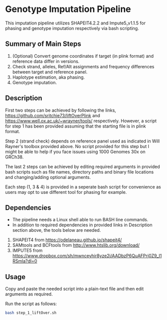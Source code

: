 # Genotype Imputation Pipeline
This imputation pipeline utilizes SHAPEIT4.2.2 and Impute5_v1.1.5 for phasing and genotype imputation respectively via bash scripting.

## Summary of Main Steps
1. (Optional) Convert genome coordinates if target (in plink format) and reference data differ in versions.
2. Check strand, alleles, Ref/Alt assignments and frequency differences between target and reference panel.
3. Haplotype estimation, aka phasing.
4. Genotype imputation.

## Description
First two steps can be achieved by following the links, https://github.com/sritchie73/liftOverPlink and  https://www.well.ox.ac.uk/~wrayner/tools/ respectively. However, a script for step 1 has been provided assuming that the starting file is in plink format.

Step 2 (strand check) depends on reference panel used as indicated in Will Rayner's toolbox provided above. No script provided for this step but I might be able to help if you face issues using 1000 Genomes 30x on GRCh38.

The last 2 steps can be achieved by editing required arguments in provided bash scripts such as file names, directory paths and binary file locations and changing/adding optional arguments. 

Each step (1, 3 & 4) is provided in a seperate bash script for convenience as users may opt to use different tool for phasing for example.  

## Dependencies
- The pipeline needs a Linux shell able to run BASH line commands.
- In addition to required dependencies in provided links in Description section above, the tools below are needed. 
1) SHAPEIT4 from https://odelaneau.github.io/shapeit4/  
2) SAMtools and BCFtools from http://www.htslib.org/download/
3) IMPUTE5 from https://www.dropbox.com/sh/mwnceyhir8yze2j/AADbzP6QuAFPrj0Z9_I1RSmla?dl=0

## Usage
Copy and paste the needed script into a plain-text file and then edit arguments as required.

Run the script as follows:
```bash
bash step_1_liftOver.sh
```
